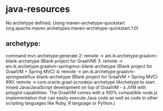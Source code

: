 # java-resources

No archetype defined. Using maven-archetype-quickstart (org.apache.maven.archetypes:maven-archetype-quickstart:1.0)
## archetype:
command   mvn archetype:generate
2: remote -> am.ik.archetype:graalvm-blank-archetype (Blank project for GraalVM)
3: remote -> am.ik.archetype:graalvm-springmvc-blank-archetype (Blank project for GraalVM + Spring MVC)
4: remote -> am.ik.archetype:graalvm-springwebflux-blank-archetype (Blank project for GraalVM + Spring MVC)
890: remote -> com.oracle.graal-js:nodejs-archetype (Archetype to start mixed Java/JavaScript development on top of
        GraalVM - a JVM with polyglot capabilities. The GraalVM comes
        with a 100% compatible node.js implementation that can easily execute
        Java code as well as code in other scripting languages like Ruby,
        R language or Python.)